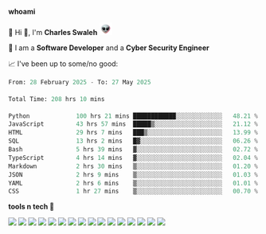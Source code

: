 **whoami**

🤪 Hi 👋, I'm **Charles Swaleh** <img src="alien.gif" height="25px">

🤖 I am a **Software Developer** and a **Cyber Security Engineer**

📈 I've been up to some/no good:

<!--START_SECTION:waka-->

```python
From: 28 February 2025 - To: 27 May 2025

Total Time: 208 hrs 10 mins

Python             100 hrs 21 mins ████████████░░░░░░░░░░░░░   48.21 %
JavaScript         43 hrs 57 mins  █████▒░░░░░░░░░░░░░░░░░░░   21.12 %
HTML               29 hrs 7 mins   ███▒░░░░░░░░░░░░░░░░░░░░░   13.99 %
SQL                13 hrs 2 mins   █▓░░░░░░░░░░░░░░░░░░░░░░░   06.26 %
Bash               5 hrs 39 mins   ▓░░░░░░░░░░░░░░░░░░░░░░░░   02.72 %
TypeScript         4 hrs 14 mins   ▓░░░░░░░░░░░░░░░░░░░░░░░░   02.04 %
Markdown           2 hrs 30 mins   ▒░░░░░░░░░░░░░░░░░░░░░░░░   01.20 %
JSON               2 hrs 9 mins    ▒░░░░░░░░░░░░░░░░░░░░░░░░   01.03 %
YAML               2 hrs 6 mins    ▒░░░░░░░░░░░░░░░░░░░░░░░░   01.01 %
CSS                1 hr 27 mins    ▒░░░░░░░░░░░░░░░░░░░░░░░░   00.70 %
```

<!--END_SECTION:waka-->


**tools n tech 🔭**

![](https://img.shields.io/badge/OS-Linux-informational?style=flat&logo=linux&logoColor=white&color=800020)
![](https://img.shields.io/badge/Code-JavaScript-informational?style=flat&logo=javascript&logoColor=white&color=800020)
![](https://img.shields.io/badge/Code-Python-informational?style=flat&logo=python&logoColor=white&color=800020)
![](https://img.shields.io/badge/Code-C-informational?style=flat&logo=c&logoColor=white&color=800020)
![](https://img.shields.io/badge/Code-Ruby-informational?style=flat&logo=ruby&logoColor=white&color=800020)
![](https://img.shields.io/badge/Code-Go-informational?style=flat&logo=go&logoColor=white&color=800020)
![](https://img.shields.io/badge/Framework-React-informational?style=flat&logo=react&logoColor=white&color=800020)
![](https://img.shields.io/badge/Framework-Django-informational?style=flat&logo=django&logoColor=white&color=800020)
![](https://img.shields.io/badge/Framework-Flask-informational?style=flat&logo=flask&logoColor=white&color=800020)
![](https://img.shields.io/badge/Framework-Rails-informational?style=flat&logo=Ruby&logoColor=white&color=800020)
![](https://img.shields.io/badge/Shell-Bash-informational?style=flat&logo=gnu-bash&logoColor=white&color=800020)
![](https://img.shields.io/badge/DB-PostgreSQL-informational?style=flat&logo=postgresql&logoColor=white&color=800020)
![](https://img.shields.io/badge/DB-MySQL-informational?style=flat&logo=mysql&logoColor=white&color=800020)
![](https://img.shields.io/badge/CI/CD-Docker-informational?style=flat&logo=docker&logoColor=white&color=800020)
![](https://img.shields.io/badge/CI/CD-Kubernetes-informational?style=flat&logo=kubernetes&logoColor=white&color=800020)
![](https://img.shields.io/badge/CI/CD-Jenkins-informational?style=flat&logo=jenkins&logoColor=white&color=800020)

<!-- **stats 🔭**

[![Charles's GitHub stats](https://github-readme-stats.vercel.app/api?username=mashm3ll0w&count_private=true&show_icons=true&theme=maroongold&include_all_commits=true)](https://github.com/anuraghazra/github-readme-stats)             [![Top Langs](https://github-readme-stats.vercel.app/api/top-langs/?username=mashm3ll0w&layout=compact&theme=maroongold&langs_count=6)](https://github.com/anuraghazra/github-readme-stats) -->
